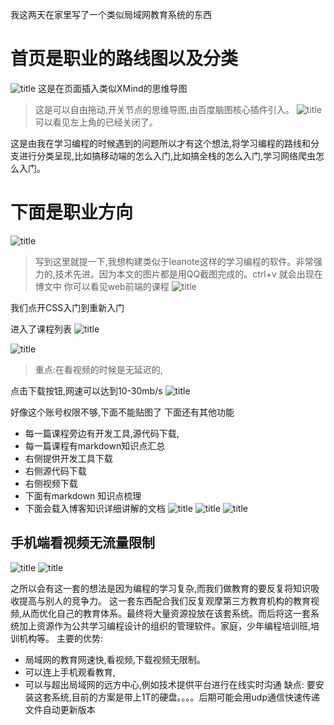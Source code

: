 我这两天在家里写了一个类似局域网教育系统的东西
# 首页是职业的路线图以及分类
![title](https://leanote.com/api/file/getImage?fileId=58e36fb6ab64413a3300c76f)
这是在页面插入类似XMind的思维导图
> 这是可以自由拖动,开关节点的思维导图,由百度脑图核心插件引入。
![title](https://leanote.com/api/file/getImage?fileId=58e37046ab6441377900c9b3)
> 可以看见左上角的已经关闭了。

这是由我在学习编程的时候遇到的问题所以才有这个想法,将学习编程的路线和分支进行分类呈现,比如搞移动端的怎么入门,比如搞全栈的怎么入门,学习网络爬虫怎么入门。

# 下面是职业方向

![title](https://leanote.com/api/file/getImage?fileId=58e3705bab64413a3300c7aa)

> 写到这里就提一下,我想构建类似于leanote这样的学习编程的软件。非常强力的,技术先进。因为本文的图片都是用QQ截图完成的。ctrl+v 就会出现在博文中
你可以看见web前端的课程
![title](https://leanote.com/api/file/getImage?fileId=58e37070ab6441377900c9be)

我们点开CSS入门到重新入门


进入了课程列表
![title](https://leanote.com/api/file/getImage?fileId=58e37081ab64413a3300c7b2)



![title](https://leanote.com/api/file/getImage?fileId=58e37090ab6441377900c9c0)

  
> 重点:在看视频的时候是无延迟的,


点击下载按钮,网速可以达到10-30mb/s
![title](https://leanote.com/api/file/getImage?fileId=58e370abab6441377900c9c2)

好像这个账号权限不够,下面不能贴图了
下面还有其他功能

* 每一篇课程旁边有开发工具,源代码下载,
* 每一篇课程有markdown知识点汇总
* 右侧提供开发工具下载
* 右侧源代码下载
* 右侧视频下载
* 下面有markdown 知识点梳理
* 下面会载入博客知识详细讲解的文档
![title](https://leanote.com/api/file/getImage?fileId=58e36e4bab64413a3300c72b)
![title](https://leanote.com/api/file/getImage?fileId=58e36e58ab6441377900c927)
![title](https://leanote.com/api/file/getImage?fileId=58e36e36ab6441377900c925)

## 手机端看视频无流量限制
![title](https://leanote.com/api/file/getImage?fileId=58e3736cab64413a3300c814)
![title](https://leanote.com/api/file/getImage?fileId=58e37376ab64413a3300c816)

之所以会有这一套的想法是因为编程的学习复杂,而我们做教育的要反复将知识吸收提高与别人的竞争力。
这一套东西配合我们反复观摩第三方教育机构的教育视频,从而优化自己的教育体系。最终将大量资源投放在该套系统。而后将这一套系统加上资源作为公共学习编程设计的组织的管理软件。家庭，少年编程培训班,培训机构等。
主要的优势:
* 局域网的教育网速快,看视频,下载视频无限制。
* 可以连上手机观看教育,
* 可以与超出局域网的远方中心,例如技术提供平台进行在线实时沟通
缺点: 要安装这套系统,目前的方案是带上1T的硬盘。。。。后期可能会用udp通信快速传递文件自动更新版本
